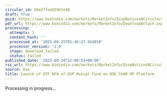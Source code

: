 ```yaml
---
circular_id: 66e2ffedd5967e48
draft: true
guid: https://www.bseindia.com/markets/MarketInfo/DispNoticesNCirculars.aspx?Noticeid={1B8D8035-D453-4F8A-96DA-4DC63A97CE79}&noticeno=20250924-20&dt=09/24/2025&icount=20&totcount=75&flag=0
pdf_url: https://www.bseindia.com/markets/MarketInfo/DownloadAttach.aspx?id=20250924-20&attachedId=
processing:
  attempts: 1
  content_hash: ''
  processed_at: '2025-09-25T01:45:27.924810'
  processor_version: '2.0'
  stage: download_failed
  status: failed
published_date: '2025-09-24T12:00:53+00:00'
rss_url: https://www.bseindia.com/markets/MarketInfo/DispNoticesNCirculars.aspx?Noticeid={1B8D8035-D453-4F8A-96DA-4DC63A97CE79}&noticeno=20250924-20&dt=09/24/2025&icount=20&totcount=75&flag=0
source: bse
title: Launch of ETF NFO of DSP Mutual Fund on BSE StAR MF Platform
---
```


Processing in progress...